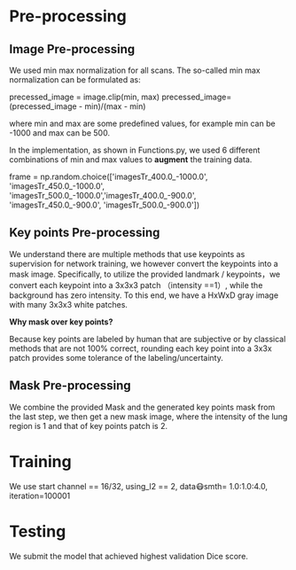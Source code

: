 # Pre-processing

## Image Pre-processing

We used min max normalization for all scans.
The so-called min max normalization can be formulated as:

precessed_image = image.clip(min, max)
precessed_image= (precessed_image - min)/(max - min)

where min and max are some predefined values, for example min can be -1000 and max can be 500.


In the implementation, as shown in Functions.py, we used 6 different combinations of min and max values to **augment** the training data.

frame = np.random.choice(['imagesTr_400.0_-1000.0', 'imagesTr_450.0_-1000.0', 'imagesTr_500.0_-1000.0','imagesTr_400.0_-900.0', 'imagesTr_450.0_-900.0', 'imagesTr_500.0_-900.0'])

## Key points Pre-processing

We understand there are multiple methods that use keypoints as supervision for network training, we however convert the keypoints into a mask image.
Specifically, to utilize the provided landmark / keypoints，we convert each keypoint into a  3x3x3 patch （intensity ==1）, while the background has zero intensity.
To this end, we have a HxWxD gray image with many 3x3x3 white patches.

**Why mask over key points?**

Because key points are labeled by human that are subjective or by classical methods that are not 100% correct, rounding each key point into a 3x3x patch provides some tolerance of the labeling/uncertainty.

## Mask Pre-processing

We combine the provided Mask and the generated key points  mask from the last step, we then get a new mask image, where the intensity of the lung region is 1 and that of key points patch is 2.

# Training

We use start channel == 16/32, using_l2 == 2, data:mask:smth= 1.0:1.0:4.0, iteration=100001

# Testing

We submit the model that achieved highest validation Dice score.

